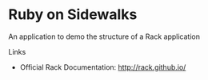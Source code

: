 # Ruby on Sidewalks

An application to demo the structure of a Rack application

Links

* Official Rack Documentation: http://rack.github.io/
